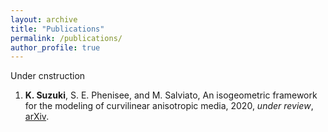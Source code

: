 ```yaml
---
layout: archive
title: "Publications"
permalink: /publications/
author_profile: true
---
```


Under cnstruction

1. **K. Suzuki**, S. E. Phenisee, and M. Salviato, An isogeometric framework for the modeling of curvilinear
anisotropic media, 2020, *under review*, [arXiv](https://arxiv.org/abs/2009.10230).

<!--
{% if author.googlescholar %}
  You can also find my articles on <u><a href="{{author.googlescholar}}">my Google Scholar profile</a>.</u>
{% endif %}
{% include base_path %}
{% for post in site.publications reversed %}
  {% include archive-single.html %}
{% endfor %}
-->

